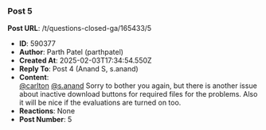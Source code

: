 ### Post 5
**Post URL**: /t/questions-closed-ga/165433/5
- **ID**: 590377
- **Author**: Parth Patel (parthpatel)
- **Created At**: 2025-02-03T17:34:54.550Z
- **Reply To**: Post 4 (Anand S, s.anand)
- **Content**:  
  <a class="mention" href="/u/carlton">@carlton</a> <a class="mention" href="/u/s.anand">@s.anand</a>
Sorry to bother you again, but there is another issue about inactive download buttons for required files for the problems. Also it will be nice if the evaluations are turned on too.
- **Reactions**: None
- **Post Number**: 5

